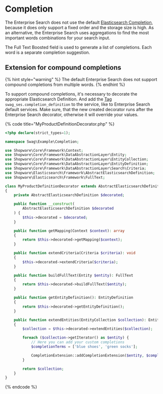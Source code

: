 # Completion

The Enterprise Search does not use the default [Elasticsearch Completion](https://www.elastic.co/guide/en/elasticsearch/reference/7.10/search-suggesters.html#completion-suggester), because it does only support a fixed order and the storage size is high. As an alternative, the Enterprise Search uses aggregations to find the most important words combinations for your search input.

The Full Text Boosted field is used to generate a list of completions. Each word is a separate completion suggestion.

## Extension for compound completions

{% hint style="warning" %}
The default Enterprise Search does not support compound completions from multiple words.
{% endhint %}

To support compound completions, it's necessary to decorate the appropriate Elasticsearch Definition. And add the [Tag](https://symfony.com/doc/current/service_container/tags.html) `swag_ses.completion_definition` to the service, like to Enterprise Search default services. Make sure, that the new created decorator runs after the Enterprise Search decorator, otherwise it will override your values.

{% code title="MyProductDefinitionDecorator.php" %}
```php
<?php declare(strict_types=1);

namespace Swag\Example\Completion;

use Shopware\Core\Framework\Context;
use Shopware\Core\Framework\DataAbstractionLayer\Entity;
use Shopware\Core\Framework\DataAbstractionLayer\EntityCollection;
use Shopware\Core\Framework\DataAbstractionLayer\EntityDefinition;
use Shopware\Core\Framework\DataAbstractionLayer\Search\Criteria;
use Shopware\Elasticsearch\Framework\AbstractElasticsearchDefinition;
use Shopware\Elasticsearch\Framework\FullText;

class MyProductDefinitionDecorator extends AbstractElasticsearchDefinition
{
    private AbstractElasticsearchDefinition $decorated;

    public function __construct(
        AbstractElasticsearchDefinition $decorated
    ) {
        $this->decorated = $decorated;
    }

    public function getMapping(Context $context): array
    {
        return $this->decorated->getMapping($context);
    }

    public function extendCriteria(Criteria $criteria): void
    {
        $this->decorated->extendCriteria($criteria);
    }

    public function buildFullText(Entity $entity): FullText
    {
        return $this->decorated->buildFullText($entity);
    }

    public function getEntityDefinition(): EntityDefinition
    {
        return $this->decorated->getEntityDefinition();
    }

    public function extendEntities(EntityCollection $collection): EntityCollection
    {
        $collection = $this->decorated->extendEntities($collection);

        foreach ($collection->getIterator() as $entity) {
            // Here you can add your custom completions
            $completionTerms = ['blue shoes', 'green socks'];

            CompletionExtension::addCompletionExtension($entity, $completionTerms);
        }

        return $collection;
    }
}
```
{% endcode %}

